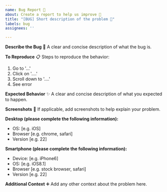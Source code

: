 ```yaml
---
name: Bug Report 🐛
about: Create a report to help us improve 🚀
title: "[BUG] Short description of the problem 📝"
labels: bug
assignees: ''

---
```


**Describe the Bug** 🐞
A clear and concise description of what the bug is.

**To Reproduce** 📋
Steps to reproduce the behavior:
1. Go to '...'
2. Click on '....'
3. Scroll down to '....'
4. See error

**Expected Behavior** ✨
A clear and concise description of what you expected to happen.

**Screenshots** 📸
If applicable, add screenshots to help explain your problem.

**Desktop (please complete the following information):**
 - OS: [e.g. iOS]
 - Browser [e.g. chrome, safari]
 - Version [e.g. 22]

**Smartphone (please complete the following information):**
 - Device: [e.g. iPhone6]
 - OS: [e.g. iOS8.1]
 - Browser [e.g. stock browser, safari]
 - Version [e.g. 22]

**Additional Context** ➕
Add any other context about the problem here.